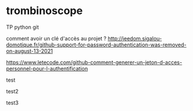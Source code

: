 # trombinoscope
TP python git


comment avoir un clé d'accès au projet ?
http://jeedom.sigalou-domotique.fr/github-support-for-password-authentication-was-removed-on-august-13-2021


https://www.letecode.com/github-comment-generer-un-jeton-d-acces-personnel-pour-l-authentification


test

test2

test3


